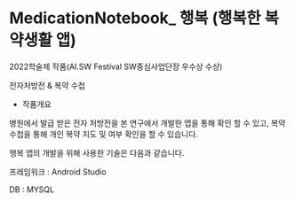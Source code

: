 ﻿# MedicationNotebook_ 행복 (행복한 복약생활 앱)



2022학술제 작품(AI.SW Festival SW중심사업단장 우수상 수상)


전자처방전 & 복약 수첩


- 작품개요


병원에서 발급 받은 전자 처방전을 본 연구에서 개발한 앱을 통해 확인 할 수 있고, 복약 수첩을 통해 개인 복약 지도 및 여부 확인을 할 수 있습니다.

행복 앱의 개발을 위해 사용한 기술은 다음과 같습니다.


프레임워크 : Android Studio

DB : MYSQL
